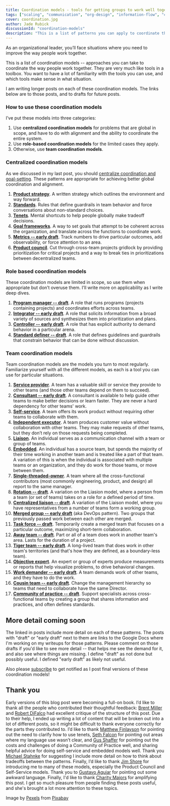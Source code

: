 ```yaml
---
title: Coordination models - tools for getting groups to work well together
tags: ["scaling", "communication", "org-design", "information-flow", "coordination-models"]
cover: coordination.jpg
author: Jade Rubick
discussionId: "coordination-models"
description: "This is a list of patterns you can apply to coordinate the work of teams. The patterns are divided into centralized, role-based, and team coordination models."
---
```


<re-img src="coordination.jpg"></re-img>

As an organizational leader, you’ll face situations where you need to improve the way people work together. 

This is a list of coordination models -- approaches you can take to coordinate the way people work together. They are very much like tools in a toolbox. You want to have a lot of familiarity with the tools you can use, and which tools make sense in what situation. 

I am writing longer posts on each of these coordination models. The links below are to those posts, and to drafts for future posts. 

### How to use these coordination models

I’ve put these models into three categories:

1. Use **centralized coordination models** for problems that are global in scope, and have to do with alignment and the ability to coordinate the entire system. 
2. Use **role-based coordination models** for the limited cases they apply.
3. Otherwise, use **team coordination models**.


### Centralized coordination models

As we discussed in my last post, you should [centralize coordination and goal-setting](/how-to-build-silos-and-decrease-collaboration/). These patterns are appropriate for achieving better global coordination and alignment. 

1. **[Product strategy](/product-strategy/)**. A written strategy which outlines the environment and way forward. 
2. **[Standards](/exploration-and-exploitation-in-technical-standards/)**. Rules that define guardrails in team behavior and force conversations about non-standard choices.
3. **[Tenets](/tenets-for-faster-decisionmaking/)**. Mental shortcuts to help people globally make tradeoff decisions.
4. **[Goal frameworks](/advice-for-using-goal-frameworks/)**. A way to set goals that attempt to be coherent across the organization, and translate across the functions to coordinate work.
5. **[Metrics -- early draft](https://docs.google.com/document/d/1ye7xBs3ND65smawfRLnBJmzZV14OcfEj_SoEv2demzE/edit?usp=sharing)**. Track numbers to drive particular outcomes, add observability, or force attention to an area.
6. **[Product council](/product-council/?utm_source=website-coordination-models&utm_medium=link&utm_campaign=coordination-models)**. Cut through cross-team projects gridlock by providing prioritization for critical projects and a way to break ties in prioritizations between decentralized teams.

### Role based coordination models

These coordination models are limited in scope, so use them when appropriate but don’t overuse them. I’ll write more on applicability as I write deep dives.

1. **[Program manager -- draft](https://docs.google.com/document/d/1nmYfkr39hGZgFN_yCst3Vj0KllJIONDKM1972E5pUMk/edit#heading=h.7ypbft3tfbvx)**. A role that runs programs (projects containing projects) and coordinates efforts across teams. 
2. **[Integrator -- early draft](https://docs.google.com/document/d/1sx5uh_HtOsZwK9nomltPoegKSY2rKJEfdz3vVVPZ42c/edit)**. A role that solicits information from a broad variety of sources and synthesizes them into prioritization and plans. 
3. **[Controller -- early draft](https://docs.google.com/document/d/1DwEuSQEOWf-zlGKRnMRbadl7vIgrDAwS0XxuWnt5md0/edit#)**. A role that has explicit authority to demand behavior in a particular arena. 
4. **[Standard definer -- draft](https://docs.google.com/document/d/1Q1BrD_nvxFvFvwYoi_oLzoCWUWU2_OEW3wJBCshZ1MM/edit?usp=sharing)**. A role that defines guidelines and guardrails that constrain behavior that can be done without discussion.


### Team coordination models

Team coordination models are the models you turn to most regularly. Familiarize yourself with all the different models, as each is a tool you can use for particular situations. 

1. **[Service provider](/service-provider-model/)**. A team has a valuable skill or service they provide to other teams (and those other teams depend on them to succeed).
2. **[Consultant -- early draft](https://docs.google.com/document/d/1WE0I3k68VmoY-VbJmYDgkRvDw8pfMIHaQd9XhVNLc2g/edit?usp=sharing)**. A consultant is available to help guide other teams to make better decisions or learn faster. They are never a hard dependency for other teams' work.
3. **[Self-service](/platform-teams-and-the-self-service-model/)**. A team offers its work product without requiring other teams to collaborate with them.
4. **[Independent executor](/independent-executor-model/)**. A team produces customer value without collaboration with other teams. They may make requests of other teams, but they don’t rely on those requests being completed.
5. **[Liaison](/liaison-model/)**. An individual serves as a communication channel with a team or group of teams.
6. **[Embedded](/embedded-model/)**. An individual has a source team, but spends the majority of their time working in another team and is treated like a part of that team. A variation of this is when the individual is associated with multiple teams or an organization, and they do work for those teams, or move between them. 
7. **[Single-threaded-owner](/implementing-amazons-single-threaded-owner-model/)**. A team where all the cross-functional contributors (most commonly engineering, product, and design) all report to the same manager.  
8. **[Rotation -- draft](https://docs.google.com/document/d/1vjzOKMMklph0xz1CjMjbL9VB3bGXGhPiNO3I31UrVls/edit?usp=sharing)**. A variation on the Liasion model, where a person from a team (or set of teams) takes on a role for a defined period of time.
9. **[Centralized liaison -- draft](https://docs.google.com/document/d/1HnnyKTrEgrF9vgGebUgtTVEfnXriF11zjz6BOmv5qyQ/edit#heading=h.w1lvwhpcxlwv)**. A variation of the Liaison model, where you have representatives from a number of teams form a working group. 
10. **[Merged group -- early draft](https://docs.google.com/document/d/1v7P5niBSV3hFU2oyHJ2XwirbT5EAWhYLBbcUAOEAJyU/edit?usp=sharing)** (aka DevOps pattern). Two groups that previously passed work between each other are merged. 
11. **[Task force -- draft](https://docs.google.com/document/d/1BD1fz1B-9rkPzVQuS0vSwvQA_jZ-kRcdcoCU9d0x8Nw/edit?usp=sharing)**. Temporarily create a merged team that focuses on a particular outcome, maximizing short-term collaboration. 
12. **[Away team -- draft](https://docs.google.com/document/d/1pFFGC3p0PSvLwn9n-sMSV8uKIha6Dl9ENjiiYQdaDwI/edit?usp=sharing)**. Part or all of a team does work in another team's area. Lasts for the duration of a project.
13. **[Tiger team -- early draft](https://docs.google.com/document/d/1uHQgnUh3oL0blVaY0fGjd00kh-4WZ9-8nDIwRfEtTKE/edit?usp=sharing)**. A long-lived team that does work in other team's territories (and that's how they are defined, as a boundary-less team). 
14. **[Objective expert](/objective-expert-model/)**. An expert or group of experts produce measurements or reports that help visualize problems, to drive behavioral changes.
15. **[Work demander -- early draft](https://docs.google.com/document/d/1t3wqqsh7GGLeC_gAmzrvJtimA__9XIshew-ZeJDknXo/edit?usp=sharing)**. A team demands work of other teams, and they have to do the work. 
16. **[Cousin team -- early draft](https://docs.google.com/document/d/1sWyl3qwtuIBcs7DXzyx1ITLHKaVzY82JDA_-zwe5wio/edit?usp=sharing)**. Change the management hierarchy so teams that need to collaborate have the same Director. 
17. **[Community of practice -- draft](https://docs.google.com/document/d/1m3w2wmdwRzMMEskQ9ILdWvTGHYnKXk92GbRQ0uBSdxc/edit?usp=sharing)**. Support specialists across cross-functional teams by creating a group that shares information and practices, and often defines standards.


## More detail coming soon

The linked in posts include more detail on each of these patterns. The posts with "draft" or "early draft" next to them are links to the Google Docs where I'm working on my writeups for those patterns. Please comment on those drafts if you'd like to see more detail -- that helps me see the demand for it, and also see where things are missing. I define "draft" as not done but possibly useful. I defined "early draft" as likely not useful.

Also please [subscribe](https://www.rubick.com/subscribe/) to get notified as I post final versions of these coordination models!

## Thank you

Early versions of this blog post were becoming a full-on book. I’d like to thank all the people who contributed their thoughtful feedback: [Brent Miller](https://www.linkedin.com/in/foliosus/) and [Robert DiFalco](https://www.linkedin.com/in/robert-difalco-a40378/) had excellent critique of the structure of this post. Due to their help, I ended up writing a lot of content that will be broken out into a lot of different posts, so it might be difficult to thank everyone correctly for the parts they contributed to. I’d like to thank [Matthew Finlayson](https://www.linkedin.com/in/matthewfinlayson1/) for pointing out the need to clarify how to use tenets, [Seth Falcon](https://www.linkedin.com/in/sethfalcon/) for pointing out areas where my language use wasn’t clear, and [Gus Shaffer](https://www.linkedin.com/in/gusshaffer/) for pointing out the costs and challenges of doing a Community of Practice well, and sharing helpful advice for doing self-service and embedded models well. Thank you [Michael Stahnke](https://www.linkedin.com/in/mstahnke/) for suggesting I include more detail on how to think about tradeoffs between the patterns. Finally, I’d like to thank [Jim Shore](https://www.jamesshore.com) for introducing me to many of these models, especially the Product Council and Self-Service models. Thank you to [Gustavo Aguiar](https://www.linkedin.com/in/gustavo-aguiar/) for pointing out some awkward language. Finally, I'd like to thank [Charity Majors](https://charity.wtf) for amplifying this post. I get so much pleasure from people finding these posts useful, and she's brought a lot more attention to these topics. 

Image by <a href="https://pixabay.com/users/pexels-2286921/?utm_source=link-attribution&amp;utm_medium=referral&amp;utm_campaign=image&amp;utm_content=1850711">Pexels</a> from <a href="https://pixabay.com/?utm_source=link-attribution&amp;utm_medium=referral&amp;utm_campaign=image&amp;utm_content=1850711">Pixabay</a>